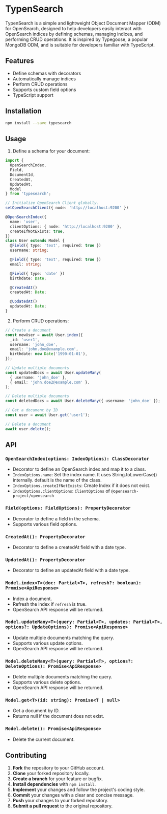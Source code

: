 # TypenSearch

TypenSearch is a simple and lightweight Object Document Mapper (ODM) for OpenSearch, designed to help developers easily interact with OpenSearch indices by defining schemas, managing indices, and performing CRUD operations. It is inspired by Typegoose, a popular MongoDB ODM, and is suitable for developers familiar with TypeScript.

## Features

- Define schemas with decorators
- Automatically manage indices
- Perform CRUD operations
- Supports custom field options
- TypeScript support

## Installation

```bash
npm install --save typesearch
```

## Usage

1. Define a schema for your document:

```typescript
import {
  OpenSearchIndex,
  Field,
  DocumentId,
  CreatedAt,
  UpdatedAt,
  Model
} from 'typesearch';

// Initialize OpenSearch Client globally.
setOpenSearchClient({ node: 'http://localhost:9200' })

@OpenSearchIndex({
  name: 'user',
  clientOptions: { node: 'http://localhost:9200' },
  createIfNotExists: true,
})
class User extends Model {
  @Field({ type: 'text', required: true })
  username: string;

  @Field({ type: 'text', required: true })
  email: string;

  @Field({ type: 'date' })
  birthdate: Date;

  @CreatedAt()
  createdAt: Date;

  @UpdatedAt()
  updatedAt: Date;
}
```

2. Perform CRUD operations:

```typescript
// Create a document
const newUser = await User.index({
  _id: 'user1',
  username: 'john_doe',
  email: 'john.doe@example.com',
  birthdate: new Date('1990-01-01'),
});

// Update multiple documents
const updatedDocs = await User.updateMany(
  { username: 'john_doe' },
  { email: 'john.doe2@example.com' },
);

// Delete multiple documents
const deletedDocs = await User.deleteMany({ username: 'john_doe' });

// Get a document by ID
const user = await User.get('user1');

// Delete a document
await user.delete();
```

## API

### `OpenSearchIndex(options: IndexOptions): ClassDecorator`

- Decorator to define an OpenSearch index and map it to a class.
- `IndexOptions.name`: Set the index name. It uses String.toLowerCase() internally. default is the name of the class.
- `IndexOptions.createIfNotExists`: Create Index if it does not exist.
- `IndexOptions.clientOptions`: `ClientOptions` of `@opensearch-project/opensearch`

### `Field(options: FieldOptions): PropertyDecorator`

- Decorator to define a field in the schema.
- Supports various field options.

### `CreatedAt(): PropertyDecorator`

- Decorator to define a createdAt field with a date type.

### `UpdatedAt(): PropertyDecorator`

- Decorator to define an updatedAt field with a date type.

### `Model.index<T>(doc: Partial<T>, refresh?: boolean): Promise<ApiResponse>`

- Index a document.
- Refresh the index if `refresh` is true.
- OpenSearch API response will be returned.

### `Model.updateMany<T>(query: Partial<T>, updates: Partial<T>, options?: UpdateOptions): Promise<ApiResponse>`

- Update multiple documents matching the query.
- Supports various update options.
- OpenSearch API response will be returned.

### `Model.deleteMany<T>(query: Partial<T>, options?: DeleteOptions): Promise<ApiResponse>`

- Delete multiple documents matching the query.
- Supports various delete options.
- OpenSearch API response will be returned.

### `Model.get<T>(id: string): Promise<T | null>`

- Get a document by ID.
- Returns null if the document does not exist.

### `Model.delete(): Promise<ApiResponse>`

- Delete the current document.

## Contributing

1. **Fork** the repository to your GitHub account.
2. **Clone** your forked repository locally.
3. **Create a branch** for your feature or bugfix.
4. **Install dependencies** with `npm install`.
5. **Implement** your changes and follow the project's coding style.
6. **Commit** your changes with a clear and concise message.
7. **Push** your changes to your forked repository.
8. **Submit a pull request** to the original repository.